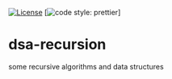 [![License](https://img.shields.io/badge/License-BSD%202--Clause-blue.svg)](https://opensource.org/licenses/BSD-2-Clause) [![code style: prettier](https://img.shields.io/badge/code_style-prettier-ff69b4.svg?style=flat-square)]


# dsa-recursion
some recursive algorithms and data structures
